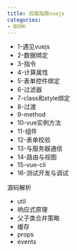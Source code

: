 ```yaml
---
title: 权威指南vuejs
categories: 
- BOOK
---
```


- 1-遇见vuejs
- 2-数据绑定
- 3-指令
- 4-计算属性
- 5-表单控件绑定
- 6-过滤器
- 7-class和style绑定
- 8-过渡
- 9-method
- 10-vue实例方法
- 11-组件
- 12-表单校验
- 13-与服务器通信
- 14-路由与视图
- 15-vue-cli
- 16-测试开发与调试

源码解析

- util
- 响应式原理
- 父子类合并策略
- 缓存
- props
- events

